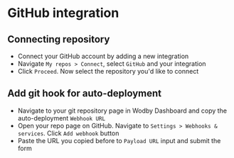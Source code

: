 # GitHub integration

## Connecting repository

* Connect your GitHub account by adding a new integration
* Navigate `My repos > Connect`, select `GitHub` and your integration
* Click `Proceed`. Now select the repository you'd like to connect

## Add git hook for auto-deployment

* Navigate to your git repository page in Wodby Dashboard and copy the auto-deployment `Webhook URL`
* Open your repo page on GitHub. Navigate to `Settings > Webhooks & services`. Click `Add webhook` button
* Paste the URL you copied before to `Payload URL` input and submit the form
